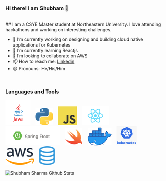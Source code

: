### Hi there! I am Shubham 👋
<br/>
## I am a CSYE Master student at Northeastern University. I love attending hackathons and working on interesting challenges. 


- 🔬 I’m currently working on designing and building cloud native applications for Kubernetes
- 🌱 I’m currently learning Reactjs
- 👯 I’m looking to collaborate on AWS 
- 📫 How to reach me: [Linkedin](https://www.linkedin.com/in/shub1646/)
- 😄 Pronouns: He/His/Him


<br />

### Languages and Tools
<img src="https://github.com/shubh1646/shubh1646/blob/master/assets/java.png" height="80" />&nbsp;&nbsp;&nbsp;
<img src="https://github.com/shubh1646/shubh1646/blob/master/assets/python.png" height="55" />&nbsp;&nbsp;&nbsp;
<img src="https://github.com/shubh1646/shubh1646/blob/master/assets/javascript.jpg" height="60" />&nbsp;&nbsp;&nbsp;
<img src="https://github.com/shubh1646/shubh1646/blob/master/assets/react.png" height="60" />&nbsp;&nbsp;&nbsp;
<img src="https://github.com/shubh1646/shubh1646/blob/master/assets/spring.jpg" height="60" />&nbsp;&nbsp;&nbsp;
<img src="https://github.com/shubh1646/shubh1646/blob/master/assets/swift.png" height="55" />&nbsp;&nbsp;&nbsp;
<img src="https://github.com/shubh1646/shubh1646/blob/master/assets/docker.png" height="55" />&nbsp;&nbsp;&nbsp;
<img src="https://github.com/shubh1646/shubh1646/blob/master/assets/kubenetes.png" height="60" />&nbsp;&nbsp;&nbsp;
<img src="https://github.com/shubh1646/shubh1646/blob/master/assets/aws.png" height="55" />&nbsp;&nbsp;&nbsp;
<img src="https://github.com/shubh1646/shubh1646/blob/master/assets/sql.png" height="60" />&nbsp;&nbsp;


<img align="left" alt="Shubham Sharma Github Stats" src="https://github-readme-stats.vercel.app/api?username=shubh1646&show_icons=true&hide_border=true" />
